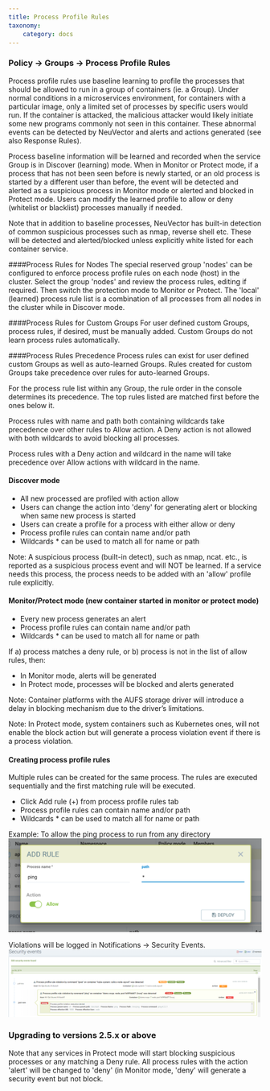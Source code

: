 ```yaml
---
title: Process Profile Rules
taxonomy:
    category: docs
---
```


### Policy -> Groups -> Process Profile Rules
Process profile rules use baseline learning to profile the processes that should be allowed to run in a group of containers (ie. a Group). Under normal conditions in a microservices environment, for containers with a particular image, only a limited set of processes by specific users would run. If the container is attacked, the malicious attacker would likely initiate some new programs commonly not seen in this container. These abnormal events can be detected by NeuVector and alerts and actions generated (see also Response Rules).

Process baseline information will be learned and recorded when the service Group is in Discover (learning) mode. When in Monitor or Protect mode, if a process that has not been seen before is newly started, or an old process is started by a different user than before, the event will be detected and alerted as a suspicious process in Monitor mode or alerted and blocked in Protect mode. Users can modify the learned profile to allow or deny (whitelist or blacklist) processes manually if needed.

Note that in addition to baseline processes, NeuVector has built-in detection of common suspicious processes such as nmap, reverse shell etc. These will be detected and alerted/blocked unless explicitly white listed for each container service.

####Process Rules for Nodes
The special reserved group 'nodes' can be configured to enforce process profile rules on each node (host) in the cluster. Select the group 'nodes' and review the process rules, editing if required. Then switch the protection mode to Monitor or Protect. The 'local' (learned) process rule list is a combination of all processes from all nodes in the cluster while in Discover mode.

####Process Rules for Custom Groups
For user defined custom Groups, process rules, if desired, must be manually added. Custom Groups do not learn process rules automatically.


####Process Rules Precedence
Process rules can exist for user defined custom Groups as well as auto-learned Groups. Rules created for custom Groups take precedence over rules for auto-learned Groups.

For the process rule list within any Group, the rule order in the console determines its precedence. The top rules listed are matched first before the ones below it.

Process rules with name and path both containing wildcards take precedence over other rules to Allow action. A Deny action is not allowed with both wildcards to avoid blocking all processes.

Process rules with a Deny action and wildcard in the name will take precedence over Allow actions with wildcard in the name.

#### Discover mode
+ All new processed are profiled with action allow
+ Users can change the action into 'deny' for generating alert or blocking when same new process is started
+ Users can create a profile for a process with either allow or deny
+ Process profile rules can contain name and/or path
+ Wildcards &#42; can be used to match all for name or path

Note:  A suspicious process (built-in detect), such as nmap, ncat. etc., is reported as a suspicious process event and will NOT be learned. If a service needs this process, the process needs to be added with an 'allow' profile rule explicitly.

#### Monitor/Protect mode (new container started in monitor or protect mode)
+ Every new process generates an alert
+ Process profile rules can contain name and/or path
+ Wildcards &#42; can be used to match all for name or path

If a) process matches a deny rule, or b) process is not in the list of allow rules, then:
+ In Monitor mode, alerts will be generated
+ In Protect mode, processes will be blocked and alerts generated

Note:  Container platforms with the AUFS storage driver will introduce a delay in blocking mechanism due to the driver’s limitations. 

Note:  In Protect mode, system containers such as Kubernetes ones, will not enable the block action but will generate a process violation event if there is a process violation. 

#### Creating process profile rules
Multiple rules can be created for the same process. The rules are executed sequentially and the first matching rule will be executed.

+ Click Add rule (+) from process profile rules tab
+ Process profile rules can contain name and/or path
+ Wildcards &#42; can be used to match all for name or path

Example:  To allow the ping process to run from any directory 
![pingRule](ping.png)

Violations will be logged in Notifications -> Security Events.
![violation](process_event.png)

### Upgrading to versions 2.5.x or above
Note that any services in Protect mode will start blocking suspicious processes or any matching a Deny rule. All process rules with the action 'alert' will be changed to 'deny' (in Monitor mode, 'deny' will generate a security event but not block.